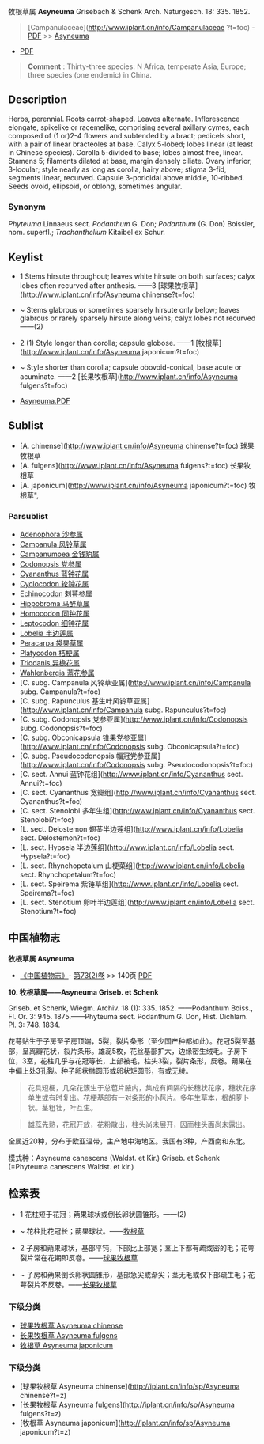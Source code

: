 牧根草属 **Asyneuma** Grisebach & Schenk Arch. Naturgesch. 18: 335. 1852.

> [Campanulaceae](http://www.iplant.cn/info/Campanulaceae ?t=foc) - [PDF](http://iplant.cn/foc/pdf/Campanulaceae.pdf) >> [Asyneuma](http://www.iplant.cn/info/Asyneuma?t=foc)

 - [PDF](http://www.iplant.cn/foc/pdf/Asyneuma.pdf)

> **Comment** : 
> Thirty-three species: N Africa, temperate Asia, Europe; three species (one endemic) in China.

## Description

Herbs, perennial. Roots carrot-shaped. Leaves alternate. Inflorescence elongate, spikelike or racemelike, comprising several axillary cymes, each composed of (1 or)2-4 flowers and subtended by a bract; pedicels short, with a pair of linear bracteoles at base. Calyx 5-lobed; lobes linear (at least in Chinese species). Corolla 5-divided to base; lobes almost free, linear. Stamens 5; filaments dilated at base, margin densely ciliate. Ovary inferior, 3-locular; style nearly as long as corolla, hairy above; stigma 3-fid, segments linear, recurved. Capsule 3-poricidal above middle, 10-ribbed. Seeds ovoid, ellipsoid, or oblong, sometimes angular.

### Synonym
*Phyteuma* Linnaeus sect. *Podanthum* G. Don; *Podanthum* (G. Don) Boissier, nom. superfl.; *Trachanthelium* Kitaibel ex Schur.

## Keylist

* 1 Stems hirsute throughout; leaves white hirsute on both surfaces; calyx lobes often recurved after anthesis.  ——3 [球果牧根草](http://www.iplant.cn/info/Asyneuma chinense?t=foc)
* ~ Stems glabrous or sometimes sparsely hirsute only below; leaves glabrous or rarely sparsely hirsute along veins; calyx lobes not recurved  ——(2)
* 2 (1) Style longer than corolla; capsule globose.  ——1 [牧根草](http://www.iplant.cn/info/Asyneuma japonicum?t=foc)
* ~ Style shorter than corolla; capsule obovoid-conical, base acute or acuminate.  ——2 [长果牧根草](http://www.iplant.cn/info/Asyneuma fulgens?t=foc)

* [Asyneuma.PDF](http://iplant.cn/foc/pdf/Asyneuma.pdf)

## Sublist

* [A.  chinense](http://www.iplant.cn/info/Asyneuma chinense?t=foc)
 球果牧根草
* [A.  fulgens](http://www.iplant.cn/info/Asyneuma fulgens?t=foc)
 长果牧根草
* [A.  japonicum](http://www.iplant.cn/info/Asyneuma japonicum?t=foc) 牧根草",

### Parsublist

* [Adenophora  沙参属](Adenophora-沙参属.md)
* [Campanula  风铃草属](http://www.iplant.cn/info/Campanula?t=foc)
* [Campanumoea  金钱豹属](http://www.iplant.cn/info/Campanumoea?t=foc)
* [Codonopsis  党参属](http://www.iplant.cn/info/Codonopsis?t=foc)
* [Cyananthus  蓝钟花属](http://www.iplant.cn/info/Cyananthus?t=foc)
* [Cyclocodon  轮钟花属](http://www.iplant.cn/info/Cyclocodon?t=foc)
* [Echinocodon  刺萼参属](http://www.iplant.cn/info/Echinocodon?t=foc)
* [Hippobroma  马醉草属](http://www.iplant.cn/info/Hippobroma?t=foc)
* [Homocodon  同钟花属](http://www.iplant.cn/info/Homocodon?t=foc)
* [Leptocodon  细钟花属](http://www.iplant.cn/info/Leptocodon?t=foc)
* [Lobelia  半边莲属](http://www.iplant.cn/info/Lobelia?t=foc)
* [Peracarpa  袋果草属](http://www.iplant.cn/info/Peracarpa?t=foc)
* [Platycodon  桔梗属](http://www.iplant.cn/info/Platycodon?t=foc)
* [Triodanis  异檐花属](http://www.iplant.cn/info/Triodanis?t=foc)
* [Wahlenbergia  蓝花参属](http://www.iplant.cn/info/Wahlenbergia?t=foc)
* [C.  subg. Campanula  风铃草亚属](http://www.iplant.cn/info/Campanula subg. Campanula?t=foc)
* [C.  subg. Rapunculus  基生叶风铃草亚属](http://www.iplant.cn/info/Campanula subg. Rapunculus?t=foc)
* [C.  subg. Codonopsis  党参亚属](http://www.iplant.cn/info/Codonopsis subg. Codonopsis?t=foc)
* [C.  subg. Obconicapsula  锥果党参亚属](http://www.iplant.cn/info/Codonopsis subg. Obconicapsula?t=foc)
* [C.  subg. Pseudocodonopsis  幅冠党参亚属](http://www.iplant.cn/info/Codonopsis subg. Pseudocodonopsis?t=foc)
* [C.  sect. Annui  蓝钟花组](http://www.iplant.cn/info/Cyananthus sect. Annui?t=foc)
* [C.  sect. Cyananthus  宽瓣组](http://www.iplant.cn/info/Cyananthus sect. Cyananthus?t=foc)
* [C.  sect. Stenolobi  多年生组](http://www.iplant.cn/info/Cyananthus sect. Stenolobi?t=foc)
* [L.  sect. Delostemon  翅茎半边莲组](http://www.iplant.cn/info/Lobelia sect. Delostemon?t=foc)
* [L.  sect. Hypsela  半边莲组](http://www.iplant.cn/info/Lobelia sect. Hypsela?t=foc)
* [L.  sect. Rhynchopetalum  山梗菜组](http://www.iplant.cn/info/Lobelia sect. Rhynchopetalum?t=foc)
* [L.  sect. Speirema  紫锤草组](http://www.iplant.cn/info/Lobelia sect. Speirema?t=foc)
* [L.  sect. Stenotium  卵叶半边莲组](http://www.iplant.cn/info/Lobelia sect. Stenotium?t=foc)

## 中国植物志

**牧根草属 Asyneuma**

* [《中国植物志》](http://www.iplant.cn/frps)- [第73(2)卷](http://www.iplant.cn/frps/vol/73(2)) >> 140页 [PDF](http://www.iplant.cn/frps/pdf/73(2)/140y.pdf)

**10. 牧根草属——Asyneuma Griseb. et Schenk**

Griseb. et Schenk, Wiegm. Archiv. 18 (1): 335. 1852. ——Podanthum Boiss., Fl. Or. 3: 945. 1875.——Phyteuma sect. Podanthum G. Don, Hist. Dichlam. Pl. 3: 748. 1834.

花萼贴生于子房至子房顶端，5裂，裂片条形（至少国产种都如此）。花冠5裂至基部，呈离瓣花状，裂片条形。雄蕊5枚，花丝基部扩大，边缘密生绒毛。子房下位，3室，花柱几乎与花冠等长，上部被毛，柱头3裂，裂片条形，反卷。蒴果在中偏上处3孔裂。种子卵状椭圆形或卵状矩圆形，有或无棱。

> 花具短梗，几朵花簇生于总苞片腋内，集成有间隔的长穗状花序，穗状花序单生或有时复出。花梗基部有一对条形的小苞片。多年生草本，根胡萝卜状。茎粗壮，叶互生。

> 雄蕊先熟，花冠开放，花粉散出，柱头尚未展开，因而柱头面尚未露出。

全属近20种，分布于欧亚温带，主产地中海地区。我国有3种，产西南和东北。

模式种：Asyneuma canescens (Waldst. et Kir.) Griseb. et Schenk (=Phyteuma canescens Waldst. et kir.)

## 检索表
* 1 花柱短于花冠；蒴果球状或倒长卵状圆锥形。——(2)
* ~ 花柱比花冠长；蒴果球状。——[牧根草](Asyneuma-japonicum-牧根草.md)

* 2 子房和蒴果球状，基部平钝，下部比上部宽；茎上下都有疏或密的毛；花萼裂片常在花期即反卷。——[球果牧根草](Asyneuma-chinense-球果牧根草.md)
* ~ 子房和蒴果倒长卵状圆锥形，基部急尖或渐尖；茎无毛或仅下部疏生毛；花萼裂片不反卷。——[长果牧根草](Asyneuma-fulgens-长果牧根草.md)

### 下级分类
* [球果牧根草  Asyneuma chinense](Asyneuma-chinense-球果牧根草.md)
* [长果牧根草  Asyneuma fulgens](Asyneuma-fulgens-长果牧根草.md)
* [牧根草  Asyneuma japonicum](Asyneuma-japonicum-牧根草.md)

### 下级分类
* [球果牧根草  Asyneuma chinense](http://iplant.cn/info/sp/Asyneuma chinense?t=z)
* [长果牧根草  Asyneuma fulgens](http://iplant.cn/info/sp/Asyneuma fulgens?t=z)
* [牧根草  Asyneuma japonicum](http://iplant.cn/info/sp/Asyneuma japonicum?t=z)
